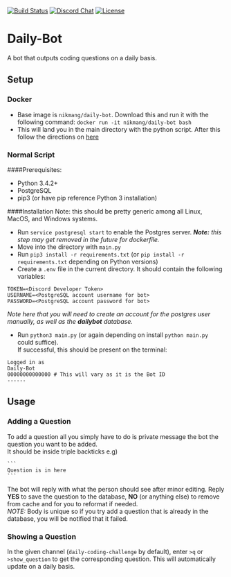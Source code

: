 [![Build Status](https://travis-ci.org/nikmanG/daily-bot-test.svg?branch=master)](https://travis-ci.org/nikmanG/daily-bot-test)
[![Discord Chat](https://img.shields.io/discord/334891772696330241.svg)](https://discord.gg/ndFR4RF)
[![License](https://img.shields.io/github/license/CS-Career-Hackers/daily-bot.svg)](LICENSE)
# Daily-Bot
A bot that outputs coding questions on a daily basis.

## Setup
### Docker
- Base image is `nikmang/daily-bot`. Download this and run it with the following command: `docker run -it nikmang/daily-bot bash`
- This will land you in the main directory with the python script. After this follow the directions on [here](README.md#installation)

### Normal Script
####Prerequisites:
- Python 3.4.2+
- PostgreSQL
- pip3 (or have pip reference Python 3 installation)

####Installation
Note: this should be pretty generic among all Linux, MacOS, and Windows systems.

- Run `service postgresql start` to enable the Postgres server. _**Note:** this step may get removed in the future for dockerfile._
- Move into the directory with `main.py`
- Run `pip3 install -r requirements.txt` (or `pip install -r requirements.txt` depending on Python versions)
- Create a `.env` file in the current directory. It should contain the following variables:
```
TOKEN=<Discord Developer Token>
USERNAME=<PostgreSQL account username for bot>
PASSWORD=<PostgreSQL account password for bot>
```
_Note here that you will need to create an account for the postgres user manually, as well as the **dailybot** database._

- Run `python3 main.py` (or again depending on install `python main.py` could suffice).<br>
If successful, this should be present on the terminal:
```
Logged in as
Daily-Bot
00000000000000 # This will vary as it is the Bot ID
------
``` 

## Usage
### Adding a Question
To add a question all you simply have to do is private message the bot the question you want to be added.<br>
It should be inside triple backticks e.g)<br>
``````
```
Question is in here
```
``````
The bot will reply with what the person should see after minor editing.
Reply **YES** to save the question to the database, **NO** (or anything else) to remove from cache and for you to reformat if needed.
<br>
*NOTE:* Body is unique so if you try add a question that is already in the database, you will be notified that it failed.

### Showing a Question
In the given channel (`daily-coding-challenge` by default), enter `>q` or `>show_question` to get the corresponding question.
This will automatically update on a daily basis.